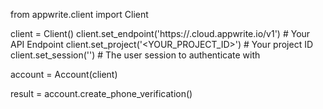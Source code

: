 from appwrite.client import Client

client = Client()
client.set_endpoint('https://<REGION>.cloud.appwrite.io/v1') # Your API Endpoint
client.set_project('<YOUR_PROJECT_ID>') # Your project ID
client.set_session('') # The user session to authenticate with

account = Account(client)

result = account.create_phone_verification()
